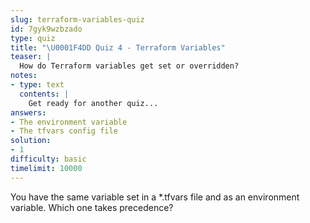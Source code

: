 ```yaml
---
slug: terraform-variables-quiz
id: 7gyk9wzbzado
type: quiz
title: "\U0001F4DD Quiz 4 - Terraform Variables"
teaser: |
  How do Terraform variables get set or overridden?
notes:
- type: text
  contents: |
    Get ready for another quiz...
answers:
- The environment variable
- The tfvars config file
solution:
- 1
difficulty: basic
timelimit: 10000
---
```

You have the same variable set in a *.tfvars file and as an environment variable. Which one takes precedence?
